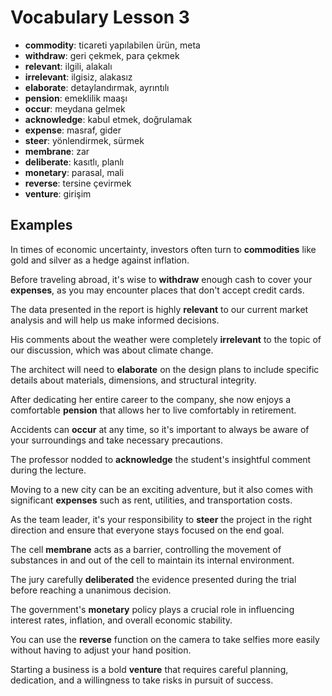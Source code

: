 # Vocabulary Lesson 3

- **commodity**: ticareti yapılabilen ürün, meta  
- **withdraw**: geri çekmek, para çekmek  
- **relevant**: ilgili, alakalı  
- **irrelevant**: ilgisiz, alakasız  
- **elaborate**: detaylandırmak, ayrıntılı  
- **pension**: emeklilik maaşı  
- **occur**: meydana gelmek  
- **acknowledge**: kabul etmek, doğrulamak  
- **expense**: masraf, gider  
- **steer**: yönlendirmek, sürmek  
- **membrane**: zar  
- **deliberate**: kasıtlı, planlı  
- **monetary**: parasal, mali  
- **reverse**: tersine çevirmek  
- **venture**: girişim  


## Examples

In times of economic uncertainty, investors often turn to **commodities** like gold and silver as a hedge against inflation.  

Before traveling abroad, it's wise to **withdraw** enough cash to cover your **expenses**, as you may encounter places that don't accept credit cards.  

The data presented in the report is highly **relevant** to our current market analysis and will help us make informed decisions.  

His comments about the weather were completely **irrelevant** to the topic of our discussion, which was about climate change.  

The architect will need to **elaborate** on the design plans to include specific details about materials, dimensions, and structural integrity.  

After dedicating her entire career to the company, she now enjoys a comfortable **pension** that allows her to live comfortably in retirement.  

Accidents can **occur** at any time, so it's important to always be aware of your surroundings and take necessary precautions.  

The professor nodded to **acknowledge** the student's insightful comment during the lecture.  

Moving to a new city can be an exciting adventure, but it also comes with significant **expenses** such as rent, utilities, and transportation costs.  

As the team leader, it's your responsibility to **steer** the project in the right direction and ensure that everyone stays focused on the end goal.  

The cell **membrane** acts as a barrier, controlling the movement of substances in and out of the cell to maintain its internal environment.  

The jury carefully **deliberated** the evidence presented during the trial before reaching a unanimous decision.  

The government's **monetary** policy plays a crucial role in influencing interest rates, inflation, and overall economic stability.  

You can use the **reverse** function on the camera to take selfies more easily without having to adjust your hand position.  

Starting a business is a bold **venture** that requires careful planning, dedication, and a willingness to take risks in pursuit of success.  

